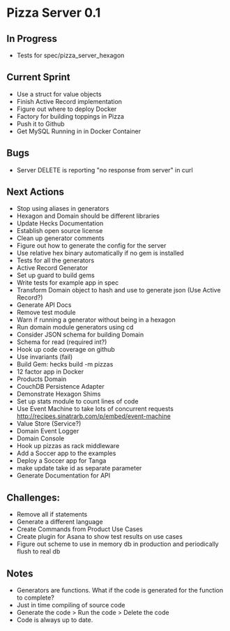 # Pizza Server 0.1

## In Progress
* Tests for spec/pizza_server_hexagon

## Current Sprint
* Use a struct for value objects
* Finish Active Record implementation
* Figure out where to deploy Docker
* Factory for building toppings in Pizza
* Push it to Github
* Get MySQL Running in in Docker Container

## Bugs
* Server DELETE is reporting "no response from server" in curl

## Next Actions
* Stop using aliases in generators
* Hexagon and Domain should be different libraries
* Update Hecks Documentation
* Establish open source license
* Clean up generator comments
* Figure out how to generate the config for the server
* Use relative hex binary automatically if no gem is installed
* Tests for all the generators
* Active Record Generator
* Set up guard to build gems
* Write tests for example app in spec
* Transform Domain object to hash and use to generate json (Use Active Record?)
* Generate API Docs
* Remove test module
* Warn if running a generator without being in a hexagon
* Run domain module generators using cd
* Consider JSON schema for building Domain
* Schema for read (required int?)
* Hook up code coverage on github
* Use invariants (fail)
* Build Gem: hecks build -m pizzas
* 12 factor app in Docker
* Products Domain
* CouchDB Persistence Adapter
* Demonstrate Hexagon Shims
* Set up stats module to count lines of code
* Use Event Machine to take lots of concurrent requests http://recipes.sinatrarb.com/p/embed/event-machine
* Value Store (Service?)
* Domain Event Logger
* Domain Console
* Hook up pizzas as rack middleware
* Add a Soccer app to the examples
* Deploy a Soccer app for Tanga
* make update take id as separate parameter
* Generate Documentation for API

## Challenges:
* Remove all if statements
* Generate a different language
* Create Commands from Product Use Cases
* Create plugin for Asana to show test results on use cases
* Figure out scheme to use in memory db in production and periodically flush to real db

## Notes
* Generators are functions.  What if the code is generated for the function to complete?
* Just in time compiling of source code
* Generate the code > Run the code > Delete the code
* Code is always up to date.
